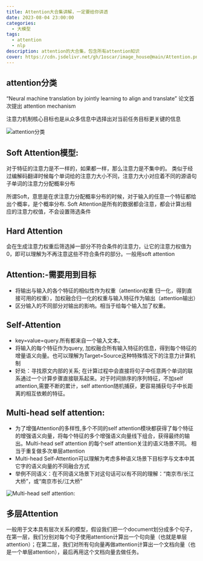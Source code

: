 ```yaml
---
title: Attention大合集讲解，一定要给你讲透
date: 2023-08-04 23:00:00
categories:
  - 大模型
tags:
  - attention
  - nlp 
description: attention的大合集，包含所有attention知识
cover: https://cdn.jsdelivr.net/gh/1oscar/image_house@main/Attention.png
---
```


## attention分类

“Neural machine translation by jointly learning to align and translate” 论文首次提出 attention mechanism 

注意力机制核心目标也是从众多信息中选择出对当前任务目标更关键的信息



![attention分类](https://cdn.jsdelivr.net/gh/1oscar/image_house@main/20230729230812.png)


## Soft Attention模型:

对于特征的注意力是不一样的，如果都一样，那么注意力是不集中的。
类似于经过编解码翻译时候每个单词给的注意力大小不同，注意力大小对应着不同的源语句子单词的注意力分配概率分布

所谓Soft，意思是在求注意力分配概率分布的时候，对于输入的任意一个特征都给出个概率，是个概率分布. Soft Attention是所有的数据都会注意，都会计算出相应的注意力权值，不会设置筛选条件

## Hard Attention

会在生成注意力权重后筛选掉一部分不符合条件的注意力，让它的注意力权值为0，即可以理解为不再注意这些不符合条件的部分。一般用soft attention

## Attention:-需要用到目标

- 将输出与输入的各个特征的相似性作为权重（attention权重 归一化，得到直接可用的权重），加权融合归一化的权重与输入特征作为输出（attention输出）
- 区分输入的不同部分对输出的影响。相当于给每个输入加了权重。

## Self-Attention

- key=value=query.所有都来自一个输入文本。
- 将输入的每个特征作为query, 加权融合所有输入特征的信息，得到每个特征的增量语义向量。也可以理解为Target=Source这种特殊情况下的注意力计算机制
- 好处：寻找原文内部的关系; 在计算过程中会直接将句子中任意两个单词的联系通过一个计算步骤直接联系起来。对于时间排序的序列特征，不加self attention,需要不断的累计，self attention随机捕获，更容易捕获句子中长距离的相互依赖的特征。

## Multi-head self attention:

- 为了增强Attention的多样性,多个不同的self attention模块都获得了每个特征的增强语义向量，将每个特征的多个增强语义向量线下组合，获得最终的输出。Multi-head self attention 的每个self attention关注的语义场景不同。 相当于重复做多次单层attention
- Multi-head Self-Attention可以理解为考虑多种语义场景下目标字与文本中其它字的语义向量的不同融合方式
- 举例不同语义：在不同语义场景下对这句话可以有不同的理解：“南京市/长江大桥”，或“南京市长/江大桥”

![Multi-head self attention:](https://cdn.jsdelivr.net/gh/1oscar/image_house@main/20230729231101.png)

## 多层Attention

一般用于文本具有层次关系的模型，假设我们把一个document划分成多个句子，在第一层，我们分别对每个句子使用attention计算出一个句向量（也就是单层attention）；在第二层，我们对所有句向量再做attention计算出一个文档向量（也是一个单层attention），最后再用这个文档向量去做任务。

